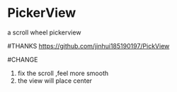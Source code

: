 # PickerView
a scroll wheel pickerview

#THANKS
https://github.com/jinhui185190197/PickView

#CHANGE
1. fix the scroll ,feel more smooth
2. the view will place center

